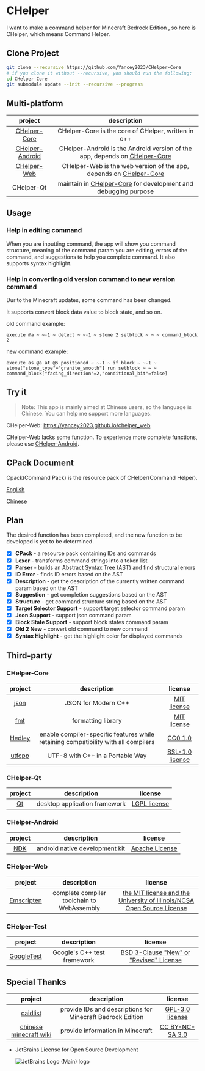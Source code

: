 # CHelper

I want to make a command helper for Minecraft Bedrock Edition , so here is CHelper, which means Command Helper.

## Clone Project

```bash
git clone --recursive https://github.com/Yancey2023/CHelper-Core
# if you clone it without --recursive, you should run the following:
cd CHelper-Core
git submodule update --init --recursive --progress
```

## Multi-platform

|                             project                              |                                                       description                                                        |
|:----------------------------------------------------------------:|:------------------------------------------------------------------------------------------------------------------------:|
|    [CHelper-Core](https://github.com/Yancey2023/CHelper-Core)    |                                   CHelper-Core is the core of CHelper, written in c++                                    |
| [CHelper-Android](https://github.com/Yancey2023/CHelper-Android) | CHelper-Android is the Android version of the app, depends on [CHelper-Core](https://github.com/Yancey2023/CHelper-Core) |
|     [CHelper-Web](https://github.com/Yancey2023/chelper_web)     |     CHelper-Web is the web version of the app, depends on [CHelper-Core](https://github.com/Yancey2023/CHelper-Core)     |
|                            CHelper-Qt                            |       maintain in [CHelper-Core](https://github.com/Yancey2023/CHelper-Core) for development and debugging purpose       |

## Usage

### Help in editing command

When you are inputting command, the app will show you command structure, meaning of the command param you are editing,
errors of the command, and suggestions to help you complete command. It also supports syntax highlight.

### Help in converting old version command to new version command

Dur to the Minecraft updates, some command has been changed.

It supports convert block data value to block state, and so on.

old command example:

```mcfunction
execute @a ~ ~-1 ~ detect ~ ~-1 ~ stone 2 setblock ~ ~ ~ command_block 2
```

new command example:

```mcfunction
execute as @a at @s positioned ~ ~-1 ~ if block ~ ~-1 ~ stone["stone_type"="granite_smooth"] run setblock ~ ~ ~ command_block["facing_direction"=2,"conditional_bit"=false]
```

## Try it

> Note: This app is mainly aimed at Chinese users, so the language is Chinese. You can help me support more languages.

CHelper-Web: <https://yancey2023.github.io/chelper_web>

CHelper-Web lacks some function. To experience more complete functions, please
use [CHelper-Android](https://github.com/Yancey2023/CHelper-Android).

## CPack Document

Cpack(Command Pack) is the resource pack of CHelper(Command Helper).

[English](doc/README.md)

[Chinese](doc/README_CN.md)

## Plan

The desired function has been completed, and the new function to be developed is yet to be determined.

- [x] **CPack** - a resource pack containing IDs and commands
- [x] **Lexer** - transforms command strings into a token list
- [x] **Parser** - builds an Abstract Syntax Tree (AST) and find structural errors
- [x] **ID Error** - finds ID errors based on the AST
- [x] **Description** - get the description of the currently written command param based on the AST
- [x] **Suggestion** - get completion suggestions based on the AST
- [x] **Structure** - get command structure string based on the AST
- [x] **Target Selector Support** - support target selector command param
- [x] **Json Support** - support json command param
- [x] **Block State Support** - support block states command param
- [x] **Old 2 New** - convert old command to new command
- [x] **Syntax Highlight** - get the highlight color for displayed commands

## Third-party

### CHelper-Core

|                   project                   |                                    description                                     |                                 license                                 |
|:-------------------------------------------:|:----------------------------------------------------------------------------------:|:-----------------------------------------------------------------------:|
|  [json](https://github.com/nlohmann/json)   |                                JSON for Modern C++                                 | [MIT license](https://github.com/nlohmann/json/blob/master/LICENSE.MIT) |
|    [fmt](https://github.com/fmtlib/fmt)     |                                 formatting library                                 |    [MIT license](https://github.com/fmtlib/fmt/blob/master/LICENSE)     |
|  [Hedley](https://github.com/cblck/hedley)  | enable compiler-specific features while retaining compatibility with all compilers |     [CC0 1.0](https://github.com/cblck/hedley/blob/master/LICENSE)      |
| [utfcpp](https://github.com/nemtrif/utfcpp) |                          UTF-8 with C++ in a Portable Way                          | [BSL-1.0 license](https://github.com/cblck/hedley/blob/master/LICENSE)  |

### CHelper-Qt

|         project          |          description          |                     license                      |
|:------------------------:|:-----------------------------:|:------------------------------------------------:|
| [Qt](https://www.qt.io/) | desktop application framework | [LGPL license](https://doc.qt.io/qt-6/lgpl.html) |

### CHelper-Android

|                 project                  |          description           |                           license                            |
|:----------------------------------------:|:------------------------------:|:------------------------------------------------------------:|
| [NDK](https://developer.android.com/ndk) | android native development kit | [Apache License](http://www.apache.org/licenses/LICENSE-2.0) |

### CHelper-Web

|               project                |                description                 |                                                                  license                                                                   |
|:------------------------------------:|:------------------------------------------:|:------------------------------------------------------------------------------------------------------------------------------------------:|
| [Emscripten](https://emscripten.org) | complete compiler toolchain to WebAssembly | [the MIT license and the University of Illinois/NCSA Open Source License](https://github.com/emscripten-core/emscripten/blob/main/LICENSE) |

### CHelper-Test

|                      project                       |         description         |                                              license                                              |
|:--------------------------------------------------:|:---------------------------:|:-------------------------------------------------------------------------------------------------:|
| [GoogleTest](https://github.com/google/googletest) | Google's C++ test framework | [BSD 3-Clause "New" or "Revised" License](https://github.com/google/googletest/blob/main/LICENSE) |

## Special Thanks

|                       project                       |                        description                         |                                   license                                    |
|:---------------------------------------------------:|:----------------------------------------------------------:|:----------------------------------------------------------------------------:|
|  [caidlist](https://github.com/XeroAlpha/caidlist)  | provide IDs and descriptions for Minecraft Bedrock Edition | [GPL-3.0 license](https://github.com/XeroAlpha/caidlist/blob/master/LICENSE) |
| [chinese minecraft wiki](https://zh.minecraft.wiki) |              provide information in Minecraft              |     [CC BY-NC-SA 3.0](https://creativecommons.org/licenses/by-nc-sa/3.0)     |

- JetBrains License for Open Source Development

  ![JetBrains Logo (Main) logo](https://resources.jetbrains.com/storage/products/company/brand/logos/jb_beam.svg)
